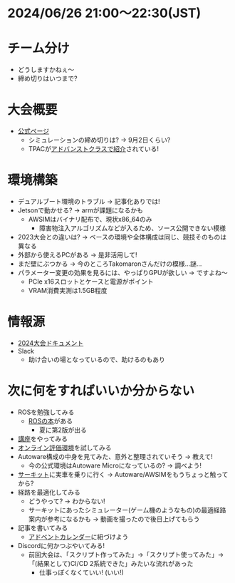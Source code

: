 # 2024/06/26 21:00～22:30(JST)

# チーム分け
- どうしますかねぇ～
- 締め切りはいつまで?
# 大会概要
- [公式ページ](https://www.jsae.or.jp/jaaic/2024ver/)
  - シミュレーションの締め切りは? -> 9月2日くらい?
  - TPACが[アドバンストクラスで紹介](https://www.jsae.or.jp/jaaic/2024ver/contest/)されている!
# 環境構築
- デュアルブート環境のトラブル -> 記事化ありでは!
- Jetsonで動かせる? -> armが課題になるかも
  - AWSIMはバイナリ配布で、現状x86_64のみ
    - 障害物注入アルゴリズムなどが入るため、ソース公開できない模様
- 2023大会との違いは? -> ベースの環境や全体構成は同じ、競技そのものは異なる
- 外部から使えるPCがある -> 是非活用して!
- まだ壁にぶつかる -> 今のところTakomaronさんだけの模様…謎…
- パラメーター変更の効果を見るには、やっぱりGPUが欲しい -> ですよね～
  - PCIe x16スロットとケースと電源がポイント
  - VRAM消費実測は1.5GB程度
# 情報源
- [2024大会ドキュメント](https://automotiveaichallenge.github.io/aichallenge-documentation-2024/index.html)
- Slack
  - 助け合いの場となっているので、助けるのもあり
# 次に何をすればいいか分からない
- ROSを勉強してみる
  - [ROSの本](https://gihyo.jp/book/2019/978-4-297-10742-0)がある
    - 夏に第2版が出る
- [講座](https://automotiveaichallenge.github.io/aichallenge-documentation-2024/course/index.html)をやってみる
- [オンライン評価環境](https://automotiveaichallenge.github.io/aichallenge-documentation-2024/getting-started.html)を試してみる
- Autoware構成の中身を見てみた、意外と整理されていそう -> 教えて!
  - 今の公式環境はAutoware Microになっているの? -> 調べよう!
- [サーキット](https://city-circuit.com/)に実車を乗りに行く -> Autoware/AWSIMをもうちょっと触ってから?
- 経路を最適化してみる
  - どうやって? -> わからない!
  - サーキットにあったシミュレーター(ゲーム機のようなもの)の最適経路案内が参考になるかも -> 動画を撮ったので後日上げてもらう
- 記事を書いてみる
  - [アドベントカレンダー](https://qiita.com/advent-calendar/2023/jidounten-ai)に紐づけよう
- Discordに何かつぶやいてみる!
  - 前回大会は、「スクリプト作ってみた」->「スクリプト使ってみた」->「(結果として)CI/CD 2系統できた」みたいな流れがあった
    - 仕事っぽくなくていい! (いい!)
